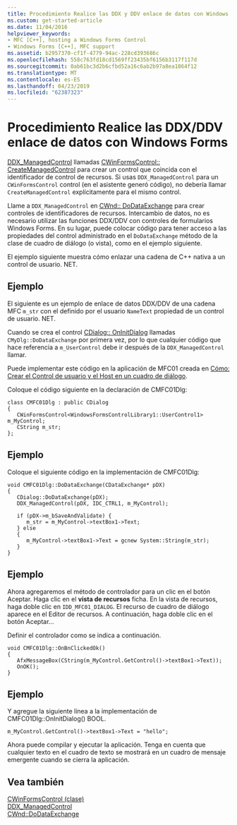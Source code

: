 ```yaml
---
title: Procedimiento Realice las DDX y DDV enlace de datos con Windows Forms
ms.custom: get-started-article
ms.date: 11/04/2016
helpviewer_keywords:
- MFC [C++], hosting a Windows Forms Control
- Windows Forms [C++], MFC support
ms.assetid: b2957370-cf1f-4779-94ac-228cd393686c
ms.openlocfilehash: 558c763fd18cd1569ff23435bf6156b3117f117d
ms.sourcegitcommit: 0ab61bc3d2b6cfbd52a16c6ab2b97a8ea1864f12
ms.translationtype: MT
ms.contentlocale: es-ES
ms.lasthandoff: 04/23/2019
ms.locfileid: "62387323"
---
```

# <a name="how-to-do-ddxddv-data-binding-with-windows-forms"></a>Procedimiento Realice las DDX/DDV enlace de datos con Windows Forms

[DDX_ManagedControl](../mfc/reference/standard-dialog-data-exchange-routines.md#ddx_managedcontrol) llamadas [CWinFormsControl:: CreateManagedControl](../mfc/reference/cwinformscontrol-class.md#createmanagedcontrol) para crear un control que coincida con el identificador de control de recursos. Si usas `DDX_ManagedControl` para un `CWinFormsControl` control (en el asistente generó código), no debería llamar `CreateManagedControl` explícitamente para el mismo control.

Llame a `DDX_ManagedControl` en [CWnd:: DoDataExchange](../mfc/reference/cwnd-class.md#dodataexchange) para crear controles de identificadores de recursos. Intercambio de datos, no es necesario utilizar las funciones DDX/DDV con controles de formularios Windows Forms. En su lugar, puede colocar código para tener acceso a las propiedades del control administrado en el `DoDataExchange` método de la clase de cuadro de diálogo (o vista), como en el ejemplo siguiente.

El ejemplo siguiente muestra cómo enlazar una cadena de C++ nativa a un control de usuario. NET.

## <a name="example"></a>Ejemplo

El siguiente es un ejemplo de enlace de datos DDX/DDV de una cadena MFC `m_str` con el definido por el usuario `NameText` propiedad de un control de usuario. NET.

Cuando se crea el control [CDialog:: OnInitDialog](../mfc/reference/cdialog-class.md#oninitdialog) llamadas `CMyDlg::DoDataExchange` por primera vez, por lo que cualquier código que hace referencia a `m_UserControl` debe ir después de la `DDX_ManagedControl` llamar.

Puede implementar este código en la aplicación de MFC01 creada en [Cómo: Crear el Control de usuario y el Host en un cuadro de diálogo](../dotnet/how-to-create-the-user-control-and-host-in-a-dialog-box.md).

Coloque el código siguiente en la declaración de CMFC01Dlg:

```
class CMFC01Dlg : public CDialog
{
   CWinFormsControl<WindowsFormsControlLibrary1::UserControl1> m_MyControl;
   CString m_str;
};
```

## <a name="example"></a>Ejemplo

Coloque el siguiente código en la implementación de CMFC01Dlg:

```
void CMFC01Dlg::DoDataExchange(CDataExchange* pDX)
{
   CDialog::DoDataExchange(pDX);
   DDX_ManagedControl(pDX, IDC_CTRL1, m_MyControl);

   if (pDX->m_bSaveAndValidate) {
      m_str = m_MyControl->textBox1->Text;
   } else
   {
      m_MyControl->textBox1->Text = gcnew System::String(m_str);
   }
}
```

## <a name="example"></a>Ejemplo

Ahora agregaremos el método de controlador para un clic en el botón Aceptar. Haga clic en el **vista de recursos** ficha. En la vista de recursos, haga doble clic en `IDD_MFC01_DIALOG`. El recurso de cuadro de diálogo aparece en el Editor de recursos. A continuación, haga doble clic en el botón Aceptar...

Definir el controlador como se indica a continuación.

```
void CMFC01Dlg::OnBnClickedOk()
{
   AfxMessageBox(CString(m_MyControl.GetControl()->textBox1->Text));
   OnOK();
}
```

## <a name="example"></a>Ejemplo

Y agregue la siguiente línea a la implementación de CMFC01Dlg::OnInitDialog() BOOL.

```
m_MyControl.GetControl()->textBox1->Text = "hello";
```

Ahora puede compilar y ejecutar la aplicación. Tenga en cuenta que cualquier texto en el cuadro de texto se mostrará en un cuadro de mensaje emergente cuando se cierra la aplicación.

## <a name="see-also"></a>Vea también

[CWinFormsControl (clase)](../mfc/reference/cwinformscontrol-class.md)<br/>
[DDX_ManagedControl](../mfc/reference/standard-dialog-data-exchange-routines.md#ddx_managedcontrol)<br/>
[CWnd::DoDataExchange](../mfc/reference/cwnd-class.md#dodataexchange)

